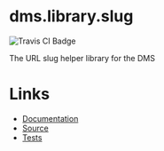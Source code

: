 dms.library.slug
================

![Travis CI Badge](https://travis-ci.org/dms-org/library.slug.svg?branch=master)

The URL slug helper library for the DMS

Links
=====

 - [Documentation](./docs/)
 - [Source](./src/)
 - [Tests](./tests/)